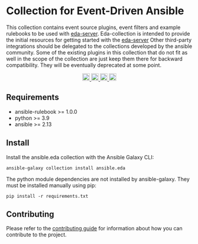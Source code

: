 # Collection for Event-Driven Ansible

This collection contains event source plugins, event filters and example rulebooks to be used with [eda-server](https://github.com/ansible/eda-server).
Eda-collection is intended to provide the initial resources for getting started with the [eda-server](https://github.com/ansible/eda-server) Other third-party integrations should be delegated to the collections developed by the ansible community.
Some of the existing plugins in this collection that do not fit as well in the scope of the collection are just keep them there for backward compatibility. 
They will be eventually deprecated at some point.

<p style="text-align: center" align="center">
    <a href="https://github.com/ansible/event-driven-ansible/actions?workflow=integration-tests"><img height="20px" src="https://github.com/ansible/event-driven-ansible/actions/workflows/integration-tests.yml/badge.svg?event=schedule"/> </a>
    <a href="https://github.com/ansible/event-driven-ansible/actions?workflow=linters"><img height="20px" src="https://github.com/ansible/event-driven-ansible/actions/workflows/linters.yml/badge.svg?event=schedule"/> </a>
    <a href="https://github.com/ansible/event-driven-ansible/actions?workflow=tests"><img height="20px" src="https://github.com/ansible/event-driven-ansible/actions/workflows/tests.yml/badge.svg?event=schedule"/> </a>
    <a href="https://github.com/ansible/event-driven-ansible/actions?workflow=tox"><img height="20px" src="https://github.com/ansible/event-driven-ansible/actions/workflows/tox.yml/badge.svg?event=schedule"/> </a>
</p>

## Requirements

* ansible-rulebook >= 1.0.0
* python >= 3.9
* ansible >= 2.13

## Install

Install the ansible.eda collection with the Ansible Galaxy CLI:

```
ansible-galaxy collection install ansible.eda
```

The python module dependencies are not installed by ansible-galaxy. They must be installed manually using pip:

```
pip install -r requirements.txt
```

## Contributing

Please refer to the [contributing guide](./CONTRIBUTING.md) for information about how you can contribute to the project.
